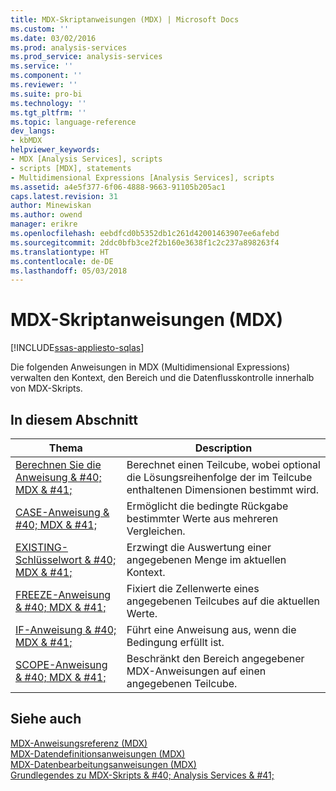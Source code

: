 ```yaml
---
title: MDX-Skriptanweisungen (MDX) | Microsoft Docs
ms.custom: ''
ms.date: 03/02/2016
ms.prod: analysis-services
ms.prod_service: analysis-services
ms.service: ''
ms.component: ''
ms.reviewer: ''
ms.suite: pro-bi
ms.technology: ''
ms.tgt_pltfrm: ''
ms.topic: language-reference
dev_langs:
- kbMDX
helpviewer_keywords:
- MDX [Analysis Services], scripts
- scripts [MDX], statements
- Multidimensional Expressions [Analysis Services], scripts
ms.assetid: a4e5f377-6f06-4888-9663-91105b205ac1
caps.latest.revision: 31
author: Minewiskan
ms.author: owend
manager: erikre
ms.openlocfilehash: eebdfcd0b5352db1c261d42001463907ee6afebd
ms.sourcegitcommit: 2ddc0bfb3ce2f2b160e3638f1c2c237a898263f4
ms.translationtype: HT
ms.contentlocale: de-DE
ms.lasthandoff: 05/03/2018
---
```

# <a name="mdx-scripting-statements-mdx"></a>MDX-Skriptanweisungen (MDX)
[!INCLUDE[ssas-appliesto-sqlas](../includes/ssas-appliesto-sqlas.md)]

  Die folgenden Anweisungen in MDX (Multidimensional Expressions) verwalten den Kontext, den Bereich und die Datenflusskontrolle innerhalb von MDX-Skripts.  
  
## <a name="in-this-section"></a>In diesem Abschnitt  
  
|Thema|Description|  
|-----------|-----------------|  
|[Berechnen Sie die Anweisung & #40; MDX & #41;](../mdx/mdx-scripting-calculate.md)|Berechnet einen Teilcube, wobei optional die Lösungsreihenfolge der im Teilcube enthaltenen Dimensionen bestimmt wird.|  
|[CASE-Anweisung & #40; MDX & #41;](../mdx/case-statement-mdx.md)|Ermöglicht die bedingte Rückgabe bestimmter Werte aus mehreren Vergleichen.|  
|[EXISTING-Schlüsselwort & #40; MDX & #41;](../analysis-services/multidimensional-models/mdx/mdx-query-existing-keyword.md)|Erzwingt die Auswertung einer angegebenen Menge im aktuellen Kontext.|  
|[FREEZE-Anweisung & #40; MDX & #41;](../mdx/mdx-scripting-freeze.md)|Fixiert die Zellenwerte eines angegebenen Teilcubes auf die aktuellen Werte.|  
|[IF-Anweisung & #40; MDX & #41;](../mdx/mdx-scripting-if.md)|Führt eine Anweisung aus, wenn die Bedingung erfüllt ist.|  
|[SCOPE-Anweisung & #40; MDX & #41;](../mdx/mdx-scripting-scope.md)|Beschränkt den Bereich angegebener MDX-Anweisungen auf einen angegebenen Teilcube.|  
  
## <a name="see-also"></a>Siehe auch  
 [MDX-Anweisungsreferenz &#40;MDX&#41;](../mdx/mdx-statement-reference-mdx.md)   
 [MDX-Datendefinitionsanweisungen &#40;MDX&#41;](../mdx/mdx-data-definition-statements-mdx.md)   
 [MDX-Datenbearbeitungsanweisungen &#40;MDX&#41;](../mdx/mdx-data-manipulation-statements-mdx.md)   
 [Grundlegendes zu MDX-Skripts & #40; Analysis Services & #41;](../analysis-services/multidimensional-models/mdx/mdx-scripting-fundamentals-analysis-services.md)  
  
  
